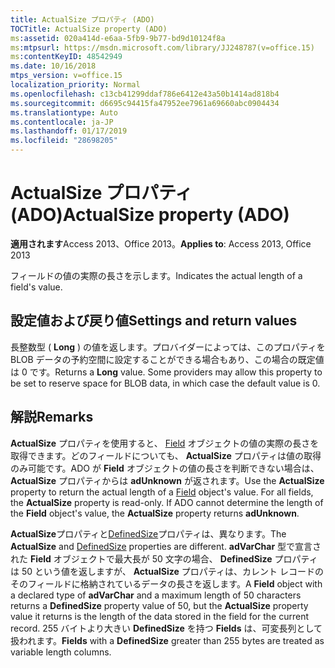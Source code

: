 ```yaml
---
title: ActualSize プロパティ (ADO)
TOCTitle: ActualSize property (ADO)
ms:assetid: 020a414d-e6aa-5fb9-9b77-bd9d10124f8a
ms:mtpsurl: https://msdn.microsoft.com/library/JJ248787(v=office.15)
ms:contentKeyID: 48542949
ms.date: 10/16/2018
mtps_version: v=office.15
localization_priority: Normal
ms.openlocfilehash: c13cb41299ddaf786e6412e43a50b1414ad818b4
ms.sourcegitcommit: d6695c94415fa47952ee7961a69660abc0904434
ms.translationtype: Auto
ms.contentlocale: ja-JP
ms.lasthandoff: 01/17/2019
ms.locfileid: "28698205"
---
```

# <a name="actualsize-property-ado"></a><span data-ttu-id="a671e-102">ActualSize プロパティ (ADO)</span><span class="sxs-lookup"><span data-stu-id="a671e-102">ActualSize property (ADO)</span></span>

<span data-ttu-id="a671e-103">**適用されます**Access 2013、Office 2013。</span><span class="sxs-lookup"><span data-stu-id="a671e-103">**Applies to**: Access 2013, Office 2013</span></span>

<span data-ttu-id="a671e-104">フィールドの値の実際の長さを示します。</span><span class="sxs-lookup"><span data-stu-id="a671e-104">Indicates the actual length of a field's value.</span></span>

## <a name="settings-and-return-values"></a><span data-ttu-id="a671e-105">設定値および戻り値</span><span class="sxs-lookup"><span data-stu-id="a671e-105">Settings and return values</span></span>

<span data-ttu-id="a671e-p101">長整数型 ( **Long** ) の値を返します。プロバイダーによっては、このプロパティを BLOB データの予約空間に設定することができる場合もあり、この場合の既定値は 0 です。</span><span class="sxs-lookup"><span data-stu-id="a671e-p101">Returns a **Long** value. Some providers may allow this property to be set to reserve space for BLOB data, in which case the default value is 0.</span></span>

## <a name="remarks"></a><span data-ttu-id="a671e-108">解説</span><span class="sxs-lookup"><span data-stu-id="a671e-108">Remarks</span></span>

<span data-ttu-id="a671e-p102">**ActualSize** プロパティを使用すると、 [Field](field-object-ado.md) オブジェクトの値の実際の長さを取得できます。どのフィールドについても、 **ActualSize** プロパティは値の取得のみ可能です。ADO が **Field** オブジェクトの値の長さを判断できない場合は、 **ActualSize** プロパティからは **adUnknown** が返されます。</span><span class="sxs-lookup"><span data-stu-id="a671e-p102">Use the **ActualSize** property to return the actual length of a [Field](field-object-ado.md) object's value. For all fields, the **ActualSize** property is read-only. If ADO cannot determine the length of the **Field** object's value, the **ActualSize** property returns **adUnknown**.</span></span>

<span data-ttu-id="a671e-112">**ActualSize**プロパティと[DefinedSize](definedsize-property-ado.md)プロパティは、異なります。</span><span class="sxs-lookup"><span data-stu-id="a671e-112">The **ActualSize** and [DefinedSize](definedsize-property-ado.md) properties are different.</span></span> <span data-ttu-id="a671e-113">**adVarChar** 型で宣言された **Field** オブジェクトで最大長が 50 文字の場合、 **DefinedSize** プロパティは 50 という値を返しますが、 **ActualSize** プロパティは、カレント レコードのそのフィールドに格納されているデータの長さを返します。</span><span class="sxs-lookup"><span data-stu-id="a671e-113">A **Field** object with a declared type of **adVarChar** and a maximum length of 50 characters returns a **DefinedSize** property value of 50, but the **ActualSize** property value it returns is the length of the data stored in the field for the current record.</span></span> <span data-ttu-id="a671e-114">255 バイトより大きい **DefinedSize** を持つ **Fields** は、可変長列として扱われます。</span><span class="sxs-lookup"><span data-stu-id="a671e-114">**Fields** with a **DefinedSize** greater than 255 bytes are treated as variable length columns.</span></span>

